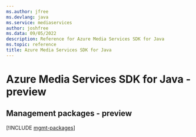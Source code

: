 ```yaml
---
ms.author: jfree
ms.devlang: java
ms.service: mediaservices
author: joshfree
ms.data: 09/05/2022
description: Reference for Azure Media Services SDK for Java
ms.topic: reference
title: Azure Media Services SDK for Java
---
```

# Azure Media Services SDK for Java - preview

## Management packages - preview
[!INCLUDE [mgmt-packages](media-services-mgmt-index.md)]